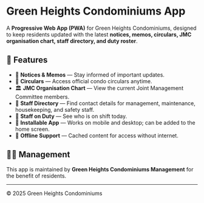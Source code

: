 # Green Heights Condominiums App

A **Progressive Web App (PWA)** for Green Heights Condominiums, designed to keep residents updated with the latest **notices, memos, circulars, JMC organisation chart, staff directory, and duty roster**.

## 🌟 Features
- 📢 **Notices & Memos** — Stay informed of important updates.
- 📰 **Circulars** — Access official condo circulars anytime.
- 🏛 **JMC Organisation Chart** — View the current Joint Management Committee members.
- 👥 **Staff Directory** — Find contact details for management, maintenance, housekeeping, and safety staff.
- 📅 **Staff on Duty** — See who is on shift today.
- 📱 **Installable App** — Works on mobile and desktop; can be added to the home screen.
- 🔄 **Offline Support** — Cached content for access without internet.




## 👩‍💼 Management
This app is maintained by **Green Heights Condominiums Management** for the benefit of residents.

---

© 2025 Green Heights Condominiums
